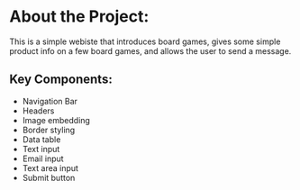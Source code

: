 # About the Project:
This is a simple webiste that introduces board games, gives some simple product info on a few board games, and allows the user to send a message.

## Key Components:
- Navigation Bar
- Headers
- Image embedding
- Border styling
- Data table
- Text input
- Email input
- Text area input
- Submit button
